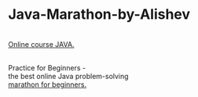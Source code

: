 # Java-Marathon-by-Alishev
<br><a href="https://www.youtube.com/c/alishevN">Online course JAVA.</a><br><br>

Practice for Beginners - <br>
the best online Java problem-solving <br>
<a href="https://java-marathon.tilda.ws/">marathon for beginners.</a><br><br><br>




